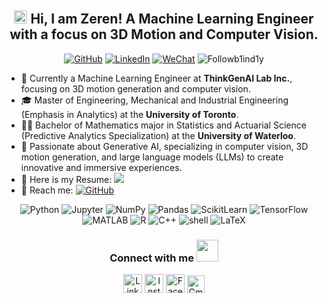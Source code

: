 <h2 align="center"> 
    <img src="https://media.giphy.com/media/hvRJCLFzcasrR4ia7z/giphy.gif" width="21"></a> Hi, I am Zeren! A Machine Learning Engineer with a focus on 3D Motion and Computer Vision.
</h2> 

<p align="center">   

</p> 
<p align="center"> 
    <a href="https://github.com/Followb1ind1y" target="_blank"><img alt="GitHub" src="https://img.shields.io/badge/-@Followb1ind1y-181717?style=flat-square&logo=GitHub&logoColor=white"></a>
    <a href="https://www.linkedin.com/in/zeren-shen-566a9119b/" target="_blank"><img alt="LinkedIn" src="https://img.shields.io/badge/-Zeren Shen-0077B5?style=flat-square&logo=Linkedin&logoColor=white"></a>
    <a href="https://followb1ind1y.github.io/WechatQR.jpeg" target="_blank"><img alt="WeChat" src="https://img.shields.io/badge/-Followblindly-4C1?style=flat-square&logo=wechat&logoColor=white"></a>
    <img src="https://komarev.com/ghpvc/?username=Followb1ind1y" alt="Followb1ind1y"/> 
</p> 

* 💼 Currently a Machine Learning Engineer at <b>ThinkGenAI Lab Inc.</b>, focusing on 3D motion generation and computer vision.
* 🎓 Master of Engineering, Mechanical and Industrial Engineering (Emphasis in Analytics) at the <b>University of Toronto</b>.
* 👨‍🎓 Bachelor of Mathematics major in Statistics and Actuarial Science (Predictive Analytics Specialization) at the <b>University of Waterloo</b>.
* 🌟 Passionate about Generative AI, specializing in computer vision, 3D motion generation, and large language models (LLMs) to create innovative and immersive experiences.
* 📄 Here is my Resume: <a href="https://drive.google.com/file/d/1goj44V2G2n9pOL26dHJP3oW60jIBJx-l/view?usp=share_link" target="_blank"><img src="https://img.shields.io/badge/MyResume-blue"></a>
* 📧 Reach me: <a href="mailto:zeren71415@gmail.com" target="_blank"><img alt="GitHub" src="https://img.shields.io/badge/-zeren71415@gmail.com-c14438?style=flat-square&logo=Gmail&logoColor=white"></a>

<p align="center">
    <img alt="Python" src="https://img.shields.io/badge/Python-FFD43B?style=flat-square&logo=python&logoColor=darkgreen"></a>
    <img alt="Jupyter" src="https://img.shields.io/badge/Jupyter-F37626.svg?&style=flat-square&logo=Jupyter&logoColor=white"></a>
    <img alt="NumPy" src="https://img.shields.io/badge/Numpy-777BB4?style=flat-square&logo=numpy&logoColor=white"></a>
    <img alt="Pandas" src="https://img.shields.io/badge/Pandas-2C2D72?style=flat-square&logo=pandas&logoColor=white"></a>
    <img alt="ScikitLearn" src="https://img.shields.io/badge/scikit_learn-F7931E?style=flat-square&logo=scikit-learn&logoColor=white"></a>
    <img alt="TensorFlow" src="https://img.shields.io/badge/TensorFlow-FF6F00?style=flat-square&logo=TensorFlow&logoColor=white"></a>    
    <img alt="MATLAB" src="https://img.shields.io/badge/-MATLAB-fb4f14?style=flat-square&logo=Mathworks&logoColor=white"></a>
    <img alt="R" src="https://img.shields.io/badge/-R-276DC3?style=flat-square&logo=R&logoColor=white"></a>
    <img alt="C++" src="https://img.shields.io/badge/-C%2B%2B-00599C?style=flat-square&logo=C%2B%2B&logoColor=white"></a>
    <img alt="shell" src="https://img.shields.io/badge/-shell-5391FE?style=flat-square&logo=PowerShell&logoColor=white"></a>   
    <img alt="LaTeX" src="https://img.shields.io/badge/-LaTeX-008080?style=flat-square&logo=LaTeX&logoColor=white"></a>
</p>

<div align="center">
<h3> Connect with me <img src="https://img.icons8.com/color/48/000000/high-five-skin-type-2.png" width="35"></a>
</h3> 


<p align="center">
    <a href="https://www.linkedin.com/in/zeren-shen-566a9119b/" target="_blank"><img alt="LinkedIn" width="30px" src="https://img.icons8.com/color/48/000000/linkedin-circled--v1.png"></a>
    <a href="https://www.instagram.com/followblind1y/" target="_blank"><img alt="Instagram" width="30px" src="https://img.icons8.com/fluency/48/000000/instagram-new.png"></a>
    <a href="https://www.facebook.com/zeren.shen" target="_blank"><img alt="Facebook" width="30px" src="https://img.icons8.com/fluency/48/000000/facebook-new.png"></a>
    <a href="mailto:zeren71415@gmail.com" target="_blank"><img alt="Gmail" width="28px" src="https://img.icons8.com/color/48/000000/gmail--v1.png"></a> 
</p>

